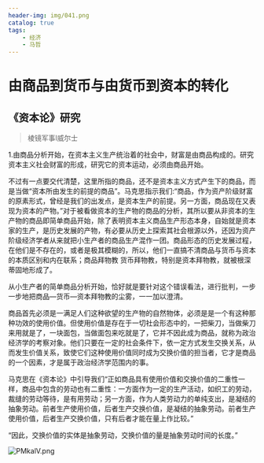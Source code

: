 ```yaml
---
header-img: img/041.png
catalog: true
tags:
    - 经济
    - 马哲
---
```


# 由商品到货币与由货币到资本的转化
## 《资本论》研究
>棱镜军事Ⅰ威尔士

1.由商品分析开始，在资本主义生产统治着的社会中，财富是由商品构成的。研究资本主义社会财富的形成，研究它的资本运动，必须由商品开始。
      
不过有一点要交代清楚，这里所指的商品，还不是资本主义方式产生下的商品，而是当做“资本所由发生的前提的商品”。马克思指示我们:“商品，作为资产阶级财富的原素形式，曾经是我们的出发点，是资本生产的前提。另一方面，商品现在又表现为资本的产物。”对于被看做资本的生产物的商品的分析，其所以要从非资本的生产物的商品即简单商品开始，除了表明资本主义商品生产形态本身，自始就是资本家的生产，是历史发展的产物，有必要从历史上探索其社会根源以外，还因为资产阶级经济学者从来就把小生产者的商品生产混作一团。商品形态的历史发展过程，在他们是不存在的，或者是极其模糊的，所以，他们一直搞不清商品与货币与资本的本质区别和内在联系；商品拜物教 货币拜物教，特别是资本拜物教，就被根深蒂固地形成了。
          
从小生产者的简单商品分析开始，恰好就是要针对这个错误看法，进行批判，一步一步地把商品—货币—资本拜物教的尘雾，一一加以澄清。
          
商品首先必须是一满足人们这种欲望的生产物的自然物体，必须是是一个有这种那种功效的使用价值。但使用价值是存在于一切社会形态中的，一把柴刀，当做柴刀来用就是了，一块面包，当做面包来吃就是了，它并不因此成为商品，就称为政治经济学的考察对象。他们只要在一定的社会条件下，依一定方式发生交换关系，从而发生价值关系，致使它们这种使用价值同时成为交换价值的担当者，它才是商品的一个因素，才是属于政治经济学范围内的事。
       
马克思在《资本论》中引导我们“正如商品具有使用价值和交换价值的二重性一样，商品中包含的劳动也有二重性：一方面作为一定的生产活动，如织工的劳动，裁缝的劳动等待，是有用劳动；另一方面，作为人类劳动力的单纯支出，是凝结的抽象劳动。前者生产使用价值，后者生产交换价值，是凝结的抽象劳动。前者生产使用价值，后者生产交换价值，只有后者才能在量上作比较。”
        
“因此，交换价值的实体是抽象劳动，交换价值的量是抽象劳动时间的长度。”

![PMkalV.png](https://s1.ax1x.com/2018/07/14/PMkalV.png)


